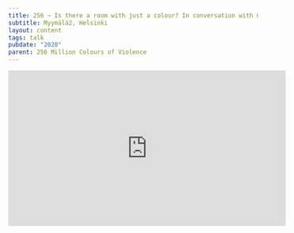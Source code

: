 ```yaml
---
title: 256 ~ Is there a room with just a colour? In conversation with Camelo Ramiro
subtitle: Myymälä2, Helsinki
layout: content
tags: talk
pubdate: "2020"
parent: 256 Million Colours of Violence
---
```

<iframe width="560" height="315" src="https://www.youtube.com/embed/_yfn8pZdgu0" frameborder="0" allow="accelerometer; autoplay; encrypted-media; gyroscope; picture-in-picture" allowfullscreen></iframe>